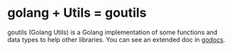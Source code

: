 # golang + Utils = goutils

goutils (Golang Utils) is a Golang implementation of some functions and data types to help other libraries.
You can see an extended doc in [godocs](https://godoc.org/github.com/Jenazads/goutils).

